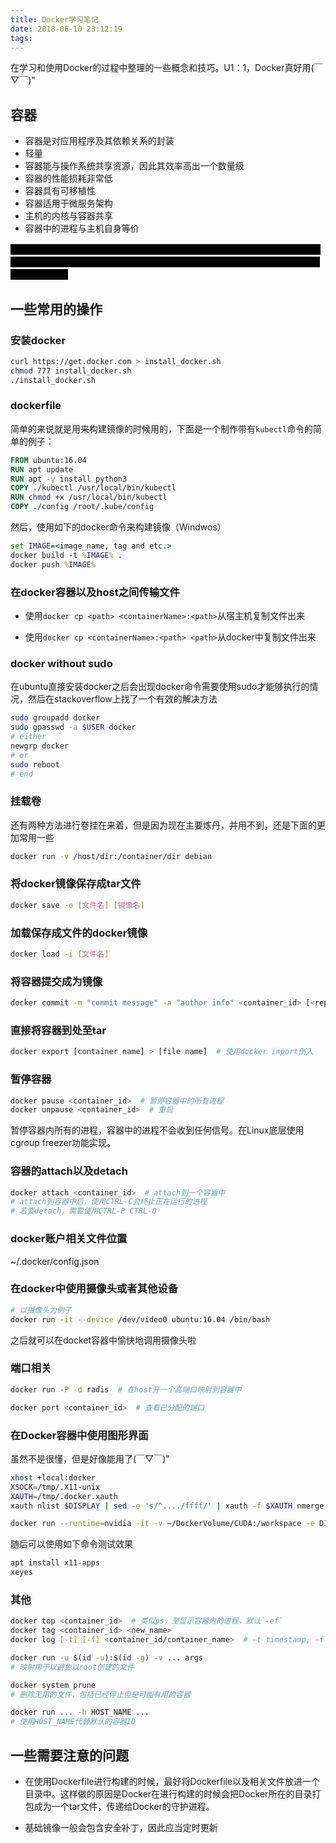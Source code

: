 ```yaml
---
title: Docker学习笔记
date: 2018-06-10 23:12:19
tags:
---
```


在学习和使用Docker的过程中整理的一些概念和技巧。U1：1，Docker真好用(￣▽￣)"

<!-- more -->

<style type="text/css">
span.bb_spoiler {
	color: #000000;
	background-color: #000000;
	padding: 0px 8px;
}

span.bb_spoiler:hover {
	color: #ffffff;
}

span.bb_spoiler > span {
	visibility: hidden;
}

span.bb_spoiler:hover > span {
	visibility: visible;
}
</style>

容器
---

* 容器是对应用程序及其依赖关系的封装
* 轻量
* 容器能与操作系统共享资源，因此其效率高出一个数量级
* 容器的性能损耗非常低
* 容器具有可移植性
* 容器适用于微服务架构
* 主机的内核与容器共享
* 容器中的进程与主机自身等价

<span class="bb_spoiler"><span>有点累了先休息一会 (￣▽￣)".....然后休息了好几个月，自从学了一些基础的命令之后觉得没有什么用就放在了一边 <del>借口</del>）😅然后后来实习的时候又感觉好有用就又捡回来了</span></span>

一些常用的操作
---

### 安装docker

```sh
curl https://get.docker.com > install_docker.sh
chmod 777 install_docker.sh
./install_docker.sh
```

### dockerfile

简单的来说就是用来构建镜像的时候用的，下面是一个制作带有`kubectl`命令的简单的例子：

```dockerfile
FROM ubuntu:16.04
RUN apt update
RUN apt -y install python3
COPY ./kubectl /usr/local/bin/kubectl
RUN chmod +x /usr/local/bin/kubectl
COPY ./config /root/.kube/config 
```

然后，使用如下的docker命令来构建镜像（Windwos）

```bat
set IMAGE=<image_name, tag and etc.>
docker build -t %IMAGE% .
docker push %IMAGE%
```

### 在docker容器以及host之间传输文件

* 使用`docker cp <path> <containerName>:<path>`从宿主机复制文件出来

* 使用`docker cp <containerName>:<path> <path>`从docker中复制文件出来

### docker without sudo

在ubuntu直接安装docker之后会出现docker命令需要使用sudo才能够执行的情况，然后在stackoverflow上找了一个有效的解决方法

```sh
sudo groupadd docker
sudo gpasswd -a $USER docker
# either
newgrp docker
# or 
sudo reboot
# end 
```

### 挂载卷

还有两种方法进行卷挂在来着，但是因为现在主要炼丹，并用不到，还是下面的更加常用一些

```sh
docker run -v /host/dir:/container/dir debian
```

### 将docker镜像保存成tar文件

```sh
docker save -o [文件名] [镜像名]
```

### 加载保存成文件的docker镜像

```sh
docker load -i [文件名]
```

### 将容器提交成为镜像

```sh
docker commit -m "commit message" -a "author info" <container_id> [<repostory>[/<tag>]]
```

### 直接将容器到处至tar

```sh
docker export [container name] > [file name]  # 使用docker import倒入
```

### 暂停容器

```sh
docker pause <container_id>  # 暂停容器中的所有进程
docker unpause <container_id>  # 重启
```

暂停容器内所有的进程，容器中的进程不会收到任何信号。在Linux底层使用cgroup freezer功能实现。

### 容器的attach以及detach

```sh
docker attach <container_id>  # attach到一个容器中
# attach到容器中后，使用CTRL-C会终止正在运行的进程
# 若要detach，需要使用CTRL-P CTRL-Q
```

### docker账户相关文件位置

~/.docker/config.json

### 在docker中使用摄像头或者其他设备

```sh
# 以摄像头为例子
docker run -it --device /dev/video0 ubuntu:16.04 /bin/bash
```

之后就可以在docket容器中愉快地调用摄像头啦

### 端口相关

```sh
docker run -P -d radis  # 在host开一个高端口映射到容器中

docker port <container_id>  # 查看已分配的端口
```

### 在Docker容器中使用图形界面

虽然不是很懂，但是好像能用了(￣▽￣)"

```sh
xhost +local:docker
XSOCK=/tmp/.X11-unix
XAUTH=/tmp/.docker.xauth
xauth nlist $DISPLAY | sed -e 's/^..../ffff/' | xauth -f $XAUTH nmerge -

docker run --runtime=nvidia -it -v ~/DockerVolume/CUDA:/workspace -e DISPLAY=$DISPLAY -v $XSOCK:$XSOCK -v $XAUTH:$XAUTH -e XAUTHORITY=$XAUTH nvidia/cuda:10.1-cudnn7-devel bash
```

随后可以使用如下命令测试效果

```sh
apt install x11-apps
xeyes
```

### 其他

```sh
docker top <container_id>  # 类似ps，至显示容器内的进程，默认`-ef`
docker tag <container_id> <new_name>
docker log [-t] [-f] <container_id/container_name>  # -t timestamp, -f stream log
```

```sh
docker run -u $(id -u):$(id -g) -v ... args
# 映射用于以避免以root创建的文件
```

```sh
docker system prune
# 删除无用的文件，包括已经停止但是可能有用的容器
```

```sh
docker run ... -h HOST_NAME ...
# 使用HOST_NAME代替默认的容器ID
```

一些需要注意的问题
---

* 在使用Dockerfile进行构建的时候，最好将Dockerfile以及相关文件放进一个目录中。这样做的原因是Docker在进行构建的时候会把Docker所在的目录打包成为一个tar文件，传递给Docker的守护进程。

* 基础镜像一般会包含安全补丁，因此应当定时更新
